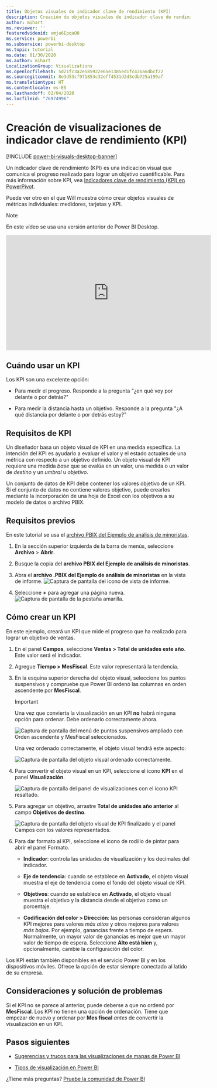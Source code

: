 ```yaml
---
title: Objetos visuales de indicador clave de rendimiento (KPI)
description: Creación de objetos visuales de indicador clave de rendimiento (KPI) en Power BI
author: mihart
ms.reviewer: ''
featuredvideoid: xmja6EpqaO0
ms.service: powerbi
ms.subservice: powerbi-desktop
ms.topic: tutorial
ms.date: 01/30/2020
ms.author: mihart
LocalizationGroup: Visualizations
ms.openlocfilehash: 5d21fc3a2e585922e65e1385ed1fc436a6dbcf22
ms.sourcegitcommit: 8e3d53cf971853c32eff4531d2d3cdb725a199af
ms.translationtype: HT
ms.contentlocale: es-ES
ms.lasthandoff: 02/04/2020
ms.locfileid: "76974996"
---
```

# <a name="create-key-performance-indicator-kpi-visualizations"></a>Creación de visualizaciones de indicador clave de rendimiento (KPI)

[!INCLUDE [power-bi-visuals-desktop-banner](../includes/power-bi-visuals-desktop-banner.md)]

Un indicador clave de rendimiento (KPI) es una indicación visual que comunica el progreso realizado para lograr un objetivo cuantificable. Para más información sobre KPI, vea [Indicadores clave de rendimiento (KPI) en PowerPivot](/previous-versions/sql/sql-server-2012/hh272050(v=sql.110)).

Puede ver otro en el que Will muestra cómo crear objetos visuales de métricas individuales: medidores, tarjetas y KPI.
   > [!NOTE]
   > En este vídeo se usa una versión anterior de Power BI Desktop.
   > 
   > 
<iframe width="560" height="315" src="https://www.youtube.com/embed/xmja6EpqaO0?list=PL1N57mwBHtN0JFoKSR0n-tBkUJHeMP2cP" frameborder="0" allowfullscreen></iframe>

## <a name="when-to-use-a-kpi"></a>Cuándo usar un KPI

Los KPI son una excelente opción:

* Para medir el progreso. Responde a la pregunta "¿en qué voy por delante o por detrás?"

* Para medir la distancia hasta un objetivo. Responde a la pregunta "¿A qué distancia por delante o por detrás estoy?"

## <a name="kpi-requirements"></a>Requisitos de KPI

Un diseñador basa un objeto visual de KPI en una medida específica. La intención del KPI es ayudarlo a evaluar el valor y el estado actuales de una métrica con respecto a un objetivo definido. Un objeto visual de KPI requiere una medida *base* que se evalúa en un valor, una medida o un valor de *destino* y un *umbral* u *objetivo*.

Un conjunto de datos de KPI debe contener los valores objetivo de un KPI. Si el conjunto de datos no contiene valores objetivo, puede crearlos mediante la incorporación de una hoja de Excel con los objetivos a su modelo de datos o archivo PBIX.

## <a name="prerequisites"></a>Requisitos previos

En este tutorial se usa el [archivo PBIX del Ejemplo de análisis de minoristas](https://download.microsoft.com/download/9/6/D/96DDC2FF-2568-491D-AAFA-AFDD6F763AE3/Retail%20Analysis%20Sample%20PBIX.pbix).

1. En la sección superior izquierda de la barra de menús, seleccione **Archivo** > **Abrir**.

1. Busque la copia del **archivo PBIX del Ejemplo de análisis de minoristas**.

1. Abra el **archivo .PBIX del Ejemplo de análisis de minoristas** en la vista de informe. ![Captura de pantalla del icono de vista de informe.](media/power-bi-visualization-kpi/power-bi-report-view.png)

1. Seleccione **+** para agregar una página nueva. ![Captura de pantalla de la pestaña amarilla.](media/power-bi-visualization-kpi/power-bi-yellow-tab.png)

## <a name="how-to-create-a-kpi"></a>Cómo crear un KPI

En este ejemplo, creará un KPI que mide el progreso que ha realizado para lograr un objetivo de ventas.

1. En el panel **Campos**, seleccione **Ventas > Total de unidades este año**.  Este valor será el indicador.

1. Agregue **Tiempo > MesFiscal**.  Este valor representará la tendencia.

1. En la esquina superior derecha del objeto visual, seleccione los puntos suspensivos y compruebe que Power BI ordenó las columnas en orden ascendente por **MesFiscal**.

    > [!IMPORTANT]
    > Una vez que convierta la visualización en un KPI **no** habrá ninguna opción para ordenar. Debe ordenarlo correctamente ahora.

    ![Captura de pantalla del menú de puntos suspensivos ampliado con Orden ascendente y MesFiscal seleccionados.](media/power-bi-visualization-kpi/power-bi-ascending-by-fiscal-month.png)

    Una vez ordenado correctamente, el objeto visual tendrá este aspecto:

    ![Captura de pantalla del objeto visual ordenado correctamente.](media/power-bi-visualization-kpi/power-bi-chart.png)

1. Para convertir el objeto visual en un KPI, seleccione el icono **KPI** en el panel **Visualización**.

    ![Captura de pantalla del panel de visualizaciones con el icono KPI resaltado.](media/power-bi-visualization-kpi/power-bi-kpi-template.png)

1. Para agregar un objetivo, arrastre **Total de unidades año anterior** al campo **Objetivos de destino**.

    ![Captura de pantalla del objeto visual de KPI finalizado y el panel Campos con los valores representados.](media/power-bi-visualization-kpi/power-bi-kpi-done.png)

1. Para dar formato al KPI, seleccione el icono de rodillo de pintar para abrir el panel Formato.

    * **Indicador**: controla las unidades de visualización y los decimales del indicador.

    * **Eje de tendencia**: cuando se establece en **Activado**, el objeto visual muestra el eje de tendencia como el fondo del objeto visual de KPI.  

    * **Objetivos**: cuando se establece en **Activado**, el objeto visual muestra el objetivo y la distancia desde el objetivo como un porcentaje.

    * **Codificación del color > Dirección**: las personas consideran algunos KPI mejores para valores *más altos* y otros mejores para valores *más bajos*. Por ejemplo, ganancias frente a tiempo de espera. Normalmente, un mayor valor de ganancias es mejor que un mayor valor de tiempo de espera. Seleccione **Alto está bien** y, opcionalmente, cambie la configuración del color.

Los KPI están también disponibles en el servicio Power BI y en los dispositivos móviles. Ofrece la opción de estar siempre conectado al latido de su empresa.

## <a name="considerations-and-troubleshooting"></a>Consideraciones y solución de problemas

Si el KPI no se parece al anterior, puede deberse a que no ordenó por **MesFiscal**. Los KPI no tienen una opción de ordenación. Tiene que empezar de nuevo y ordenar por **Mes fiscal** *antes* de convertir la visualización en un KPI.

## <a name="next-steps"></a>Pasos siguientes

* [Sugerencias y trucos para las visualizaciones de mapas de Power BI](power-bi-map-tips-and-tricks.md)

* [Tipos de visualización en Power BI](power-bi-visualization-types-for-reports-and-q-and-a.md)

¿Tiene más preguntas? [Pruebe la comunidad de Power BI](https://community.powerbi.com/)
